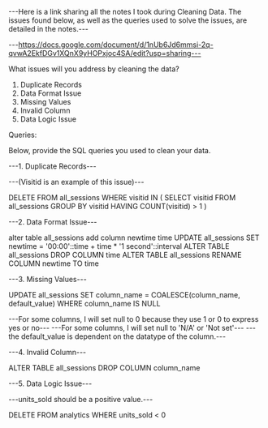 ---Here is a link sharing all the notes I took during Cleaning Data. The issues found below, as well as the queries used to solve the issues, are detailed in the notes.---

---https://docs.google.com/document/d/1nUb6Jd6mmsi-2q-qvwA2EkfDGv1XQnX9yHOPxjoc4SA/edit?usp=sharing---

What issues will you address by cleaning the data?
1. Duplicate Records
2. Data Format Issue
3. Missing Values
4. Invalid Column
5. Data Logic Issue

Queries:

Below, provide the SQL queries you used to clean your data.

---1. Duplicate Records---

---(Visitid is an example of this issue)---

DELETE FROM all_sessions WHERE visitid IN (
    SELECT visitid FROM all_sessions
    GROUP BY visitid
    HAVING COUNT(visitid) > 1
)

---2. Data Format Issue---

alter table all_sessions add column newtime time
UPDATE all_sessions SET newtime = '00:00'::time + time * '1 second'::interval
ALTER TABLE all_sessions DROP COLUMN time
ALTER TABLE all_sessions RENAME COLUMN newtime TO time

---3. Missing Values---

UPDATE all_sessions
SET column_name = COALESCE(column_name, default_value)
WHERE column_name IS NULL

---For some columns, I will set null to 0 because they use 1 or 0 to express yes or no---
---For some columns, I will set null to 'N/A' or 'Not set'---
---the default_value is dependent on the datatype of the column.---

---4. Invalid Column---

ALTER TABLE all_sessions DROP COLUMN column_name

---5. Data Logic Issue---

---units_sold should be a positive value.---

DELETE FROM analytics WHERE units_sold < 0

